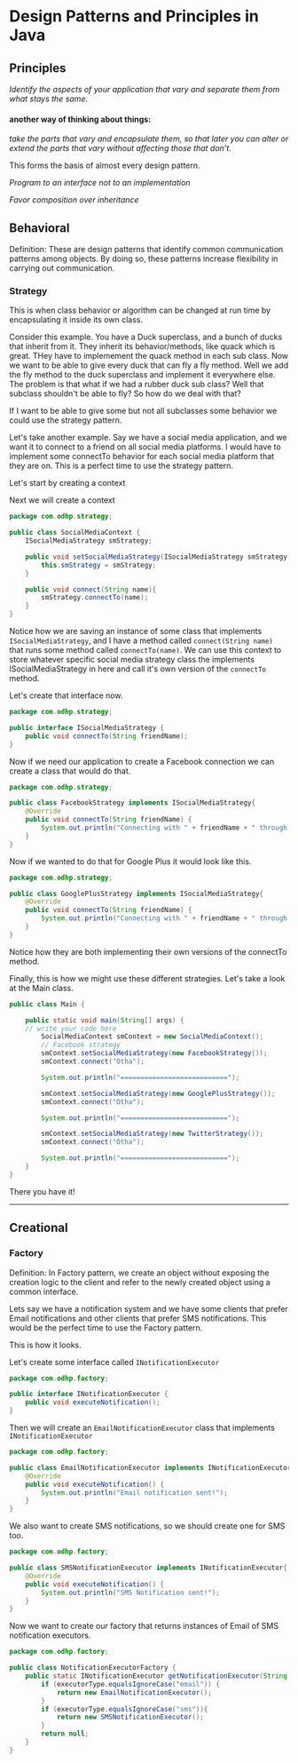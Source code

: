 # Design Patterns and Principles in Java

## Principles

*Identify the aspects of your
application that vary and separate
them from what stays the same.*

#### another way of thinking about things:

*take the parts
that vary and encapsulate them, so that later you can
alter or extend the parts that vary without affecting
those that don’t.*

This forms the basis of almost every design pattern.

*Program to an interface not to an implementation*

*Favor composition over inheritance*

## Behavioral

Definition: These are design patterns that identify common communication patterns among objects. 
By doing so, these patterns increase flexibility in carrying out communication.

### Strategy
This is when class behavior or algorithm can be changed at run time by encapsulating it inside its own class.

Consider this example. You have a Duck superclass, and a bunch of ducks that inherit from it. They inherit its behavior/methods, like quack which is great. THey have to implemement the quack method in each sub class. Now we want to be able to give every duck that can fly a fly method. Well we add the fly method to the duck superclass and implement it everywhere else. The problem is that what if we had a rubber duck sub class? Well that subclass shouldn't be able to fly? So how do we deal with that?

If I want to be able to give some but not all subclasses some behavior we could use the strategy pattern.

Let's take another example. Say we have a social media application, and we want it to connect to a friend on all social media platforms. I would have to implement some connectTo behavior for each social media platform that they are on. This is a perfect time to use the strategy pattern.

Let's start by creating a context


Next we will create a context
```java
package com.odhp.strategy;

public class SocialMediaContext {
    ISocialMediaStrategy smStrategy;

    public void setSocialMediaStrategy(ISocialMediaStrategy smStrategy) {
        this.smStrategy = smStrategy;
    }

    public void connect(String name){
        smStrategy.connectTo(name);
    }
}
```

Notice how we are saving an instance of some class that implements `ISocialMediaStrategy`, and I have a method called `connect(String name)` that runs some method called `connectTo(name)`. We can use this context to store whatever specific social media strategy class the implements ISocialMediaStrategy in here and call it's own version of the `connectTo` method.

Let's create that interface now.

```java
package com.odhp.strategy;

public interface ISocialMediaStrategy {
    public void connectTo(String friendName);
}

```

Now if we need our application to create a Facebook connection we can create a class that would do that.

```java
package com.odhp.strategy;

public class FacebookStrategy implements ISocialMediaStrategy{
    @Override
    public void connectTo(String friendName) {
        System.out.println("Connecting with " + friendName + " through Facebook");
    }
}
```

Now if we wanted to do that for Google Plus it would look like this.

```java
package com.odhp.strategy;

public class GooglePlusStrategy implements ISocialMediaStrategy{
    @Override
    public void connectTo(String friendName) {
        System.out.println("Connecting with " + friendName + " through Google Plus");
    }
}
```

Notice how they are both implementing their own versions of the connectTo method.

Finally, this is how we might use these different strategies. Let's take a look at the Main class.

```java
public class Main {

    public static void main(String[] args) {
	// write your code here
        SocialMediaContext smContext = new SocialMediaContext();
        // Facebook strategy
        smContext.setSocialMediaStrategy(new FacebookStrategy());
        smContext.connect("Otha");

        System.out.println("===========================");

        smContext.setSocialMediaStrategy(new GooglePlusStrategy());
        smContext.connect("Otha");

        System.out.println("===========================");

        smContext.setSocialMediaStrategy(new TwitterStrategy());
        smContext.connect("Otha");

        System.out.println("===========================");
    }
}
```

There you have it!
***
## Creational

### Factory

Definition: In Factory pattern, we create an object without exposing the creation logic to the client and refer to the newly created object using a common interface.

Lets say we have a notification system and we have some clients that prefer Email notifications and other
clients that prefer SMS notifications. This would be the perfect time to use the Factory pattern.

This is how it looks.

Let's create some interface called `INotificationExecutor`

```java
package com.odhp.factory;

public interface INotificationExecutor {
    public void executeNotification();
}

```

Then we will create an `EmailNotificationExecutor` class that implements `INotificationExecutor`
```java
package com.odhp.factory;

public class EmailNotificationExecutor implements INotificationExecutor{
    @Override
    public void executeNotification() {
        System.out.println("Email notification sent!");
    }
}

```

We also want to create SMS notifications, so we should create one for SMS too.

```java
package com.odhp.factory;

public class SMSNotificationExecutor implements INotificationExecutor{
    @Override
    public void executeNotification() {
        System.out.println("SMS Notification sent!");
    }
}
```

Now we want to create our factory that returns instances of Email of SMS notification executors.

```java
package com.odhp.factory;

public class NotificationExecutorFactory {
    public static INotificationExecutor getNotificationExecutor(String executorType){
        if (executorType.equalsIgnoreCase("email")) {
            return new EmailNotificationExecutor();
        }
        if (executorType.equalsIgnoreCase("sms")){
            return new SMSNotificationExecutor();
        }
        return null;
    }
}
```

